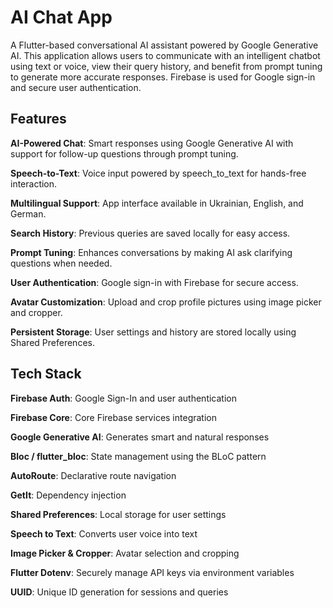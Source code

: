 # AI Chat App

A Flutter-based conversational AI assistant powered by Google Generative AI. This application allows users to communicate with an intelligent chatbot using text or voice, view their query history, and benefit from prompt tuning to generate more accurate responses. Firebase is used for Google sign-in and secure user authentication.

## Features

**AI-Powered Chat**: Smart responses using Google Generative AI with support for follow-up questions through prompt tuning.

**Speech-to-Text**: Voice input powered by speech_to_text for hands-free interaction.

**Multilingual Support**: App interface available in Ukrainian, English, and German.

**Search History**: Previous queries are saved locally for easy access.

**Prompt Tuning**: Enhances conversations by making AI ask clarifying questions when needed.

**User Authentication**: Google sign-in with Firebase for secure access.

**Avatar Customization**: Upload and crop profile pictures using image picker and
cropper.

**Persistent Storage**: User settings and history are stored locally using Shared Preferences.

## Tech Stack

**Firebase Auth**: Google Sign-In and user authentication

**Firebase Core**: Core Firebase services integration

**Google Generative AI**: Generates smart and natural responses

**Bloc / flutter_bloc**: State management using the BLoC pattern

**AutoRoute**: Declarative route navigation

**GetIt**: Dependency injection

**Shared Preferences**: Local storage for user settings

**Speech to Text**: Converts user voice into text

**Image Picker & Cropper**: Avatar selection and cropping

**Flutter Dotenv**: Securely manage API keys via environment variables

**UUID**: Unique ID generation for sessions and queries
